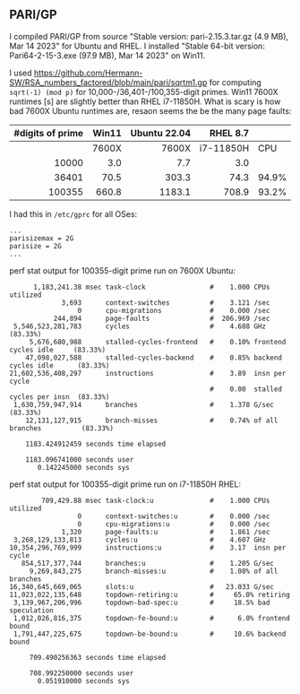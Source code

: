 ## PARI/GP

I compiled PARI/GP from source "Stable version: pari-2.15.3.tar.gz (4.9 MB), Mar 14 2023" for Ubuntu and RHEL.
I installed "Stable 64-bit version: Pari64-2-15-3.exe (97.9 MB), Mar 14 2023" on Win11.

I used https://github.com/Hermann-SW/RSA_numbers_factored/blob/main/pari/sqrtm1.gp for computing ```sqrt(-1) (mod p)```
for 10,000-/36,401-/100,355-digit primes. Win11 7600X runtimes [s] are slightly better than RHEL i7-11850H.
What is scary is how bad 7600X Ubuntu runtimes are, resaon seems the be the many page faults:  

|#digits of prime|Win11|Ubuntu 22.04 |RHEL 8.7||
|-:|-:|-:|-:|-|
||7600X|7600X|i7-11850H| CPU|
|10000|3.0|7.7|3.0||
|36401|70.5|303.3|74.3|94.9%|
|100355|660.8|1183.1|708.9|93.2%|


I had this in ```/etc/gprc``` for all OSes:  
```
...
parisizemax = 2G
parisize = 2G
...
```

perf stat output for 100355-digit prime run on 7600X Ubuntu:
```
      1,183,241.38 msec task-clock                #    1.000 CPUs utilized
             3,693      context-switches          #    3.121 /sec
                 0      cpu-migrations            #    0.000 /sec
           244,894      page-faults               #  206.969 /sec
 5,546,523,281,783      cycles                    #    4.688 GHz                      (83.33%)
     5,676,680,988      stalled-cycles-frontend   #    0.10% frontend cycles idle     (83.33%)
    47,098,027,588      stalled-cycles-backend    #    0.85% backend cycles idle      (83.33%)
21,602,536,408,297      instructions              #    3.89  insn per cycle
                                                  #    0.00  stalled cycles per insn  (83.33%)
 1,630,759,947,914      branches                  #    1.378 G/sec                    (83.33%)
    12,131,127,915      branch-misses             #    0.74% of all branches          (83.33%)

    1183.424912459 seconds time elapsed

    1183.096741000 seconds user
       0.142245000 seconds sys
```

perf stat output for 100355-digit prime run on i7-11850H RHEL:
```
        709,429.88 msec task-clock:u              #    1.000 CPUs utilized
                 0      context-switches:u        #    0.000 /sec
                 0      cpu-migrations:u          #    0.000 /sec
             1,320      page-faults:u             #    1.861 /sec
 3,268,129,133,813      cycles:u                  #    4.607 GHz
10,354,296,769,999      instructions:u            #    3.17  insn per cycle
   854,517,377,744      branches:u                #    1.205 G/sec
     9,269,843,275      branch-misses:u           #    1.08% of all branches
16,340,645,669,065      slots:u                   #   23.033 G/sec
11,023,022,135,648      topdown-retiring:u        #     65.0% retiring
 3,139,967,206,996      topdown-bad-spec:u        #     18.5% bad speculation
 1,012,026,816,375      topdown-fe-bound:u        #      6.0% frontend bound
 1,791,447,225,675      topdown-be-bound:u        #     10.6% backend bound

     709.490256363 seconds time elapsed

     708.992250000 seconds user
       0.051910000 seconds sys
```
